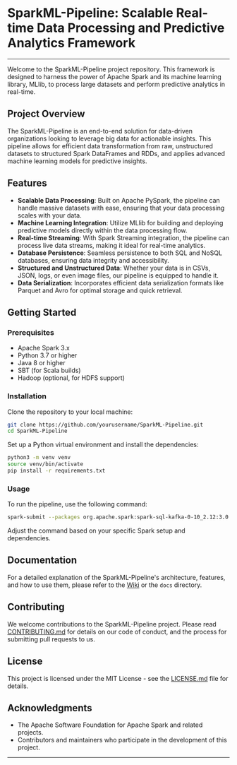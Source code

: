 # SparkML-Pipeline: Scalable Real-time Data Processing and Predictive Analytics Framework
---

Welcome to the SparkML-Pipeline project repository. This framework is designed to harness the power of Apache Spark and its machine learning library, MLlib, to process large datasets and perform predictive analytics in real-time.

## Project Overview

The SparkML-Pipeline is an end-to-end solution for data-driven organizations looking to leverage big data for actionable insights. This pipeline allows for efficient data transformation from raw, unstructured datasets to structured Spark DataFrames and RDDs, and applies advanced machine learning models for predictive insights.

## Features

- **Scalable Data Processing**: Built on Apache PySpark, the pipeline can handle massive datasets with ease, ensuring that your data processing scales with your data.
- **Machine Learning Integration**: Utilize MLlib for building and deploying predictive models directly within the data processing flow.
- **Real-time Streaming**: With Spark Streaming integration, the pipeline can process live data streams, making it ideal for real-time analytics.
- **Database Persistence**: Seamless persistence to both SQL and NoSQL databases, ensuring data integrity and accessibility.
- **Structured and Unstructured Data**: Whether your data is in CSVs, JSON, logs, or even image files, our pipeline is equipped to handle it.
- **Data Serialization**: Incorporates efficient data serialization formats like Parquet and Avro for optimal storage and quick retrieval.

## Getting Started

### Prerequisites

- Apache Spark 3.x
- Python 3.7 or higher
- Java 8 or higher
- SBT (for Scala builds)
- Hadoop (optional, for HDFS support)

### Installation

Clone the repository to your local machine:

```bash
git clone https://github.com/yourusername/SparkML-Pipeline.git
cd SparkML-Pipeline
```

Set up a Python virtual environment and install the dependencies:

```bash
python3 -m venv venv
source venv/bin/activate
pip install -r requirements.txt
```

### Usage

To run the pipeline, use the following command:

```bash
spark-submit --packages org.apache.spark:spark-sql-kafka-0-10_2.12:3.0.1 main.py
```

Adjust the command based on your specific Spark setup and dependencies.

## Documentation

For a detailed explanation of the SparkML-Pipeline's architecture, features, and how to use them, please refer to the [Wiki](https://github.com/yourusername/SparkML-Pipeline/wiki) or the `docs` directory.

## Contributing

We welcome contributions to the SparkML-Pipeline project. Please read [CONTRIBUTING.md](CONTRIBUTING.md) for details on our code of conduct, and the process for submitting pull requests to us.

## License

This project is licensed under the MIT License - see the [LICENSE.md](LICENSE.md) file for details.

## Acknowledgments

- The Apache Software Foundation for Apache Spark and related projects.
- Contributors and maintainers who participate in the development of this project.

---


